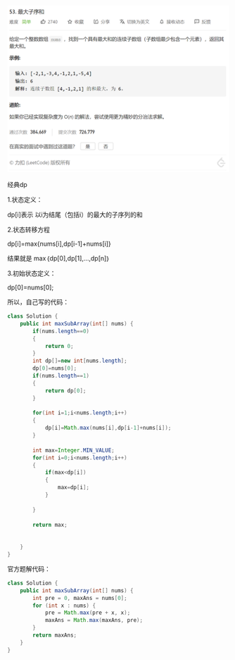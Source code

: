 ![image-20201222091756584](53.最大子序和.assets/image-20201222091756584.png)

经典dp

1.状态定义：

dp[i]表示 以i为结尾（包括i）的最大的子序列的和

2.状态转移方程

dp[i]=max{nums[i],dp[i-1]+nums[i]}

结果就是 max｛dp[0],dp[1],...,dp[n]｝

3.初始状态定义：

dp[0]=nums[0];

所以，自己写的代码：

```java
class Solution {
    public int maxSubArray(int[] nums) {
        if(nums.length==0)
        {
            return 0;
        }
        int dp[]=new int[nums.length];
        dp[0]=nums[0];
        if(nums.length==1)
        {
            return dp[0];
        }

        for(int i=1;i<nums.length;i++)
        {
            dp[i]=Math.max(nums[i],dp[i-1]+nums[i]);
        }

        int max=Integer.MIN_VALUE;
        for(int i=0;i<nums.length;i++)
        {
            if(max<dp[i])
            {
                max=dp[i];
            }

        }
        
        return max;


    }
}
```

官方题解代码：

```java
class Solution {
    public int maxSubArray(int[] nums) {
        int pre = 0, maxAns = nums[0];
        for (int x : nums) {
            pre = Math.max(pre + x, x);
            maxAns = Math.max(maxAns, pre);
        }
        return maxAns;
    }
}

```

